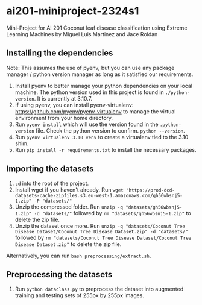 # ai201-miniproject-2324s1
Mini-Project for AI 201
Coconut leaf disease classification using Extreme Learning Machines
by Miguel Luis Martinez and Jace Roldan

## Installing the dependencies

Note: This assumes the use of pyenv, but you can use any package manager / python version manager as long as it satisfied our requirements.

1. Install pyenv to better manage your python dependencies on your local machine. The python version used in this project is found in `./python-version`. It is currently at 3.10.7.
2. If using pyenv, you can install pyenv-virtualenv: https://github.com/pyenv/pyenv-virtualenv to manage the virtual environment from your home directory.
3. Run `pyenv install` which will use the version found in the `.python-version` file. Check the python version to confirm. `python --version`.
4. Run `pyenv virtualenv 3.10 venv` to create a virtualenv tied to the 3.10 shim.
5. Run `pip install -r requirements.txt` to install the necessary packages.

## Importing the datasets

1. `cd` into the root of the project.
2. Install wget if you haven't already. Run `wget "https://prod-dcd-datasets-cache-zipfiles.s3.eu-west-1.amazonaws.com/gh56wbsnj5-1.zip" -P "datasets/"`
3. Unzip the compressed folder. Run `unzip -q "datasets/gh56wbsnj5-1.zip" -d "datasets/"` followed by `rm "datasets/gh56wbsnj5-1.zip"` to delete the zip file.
4. Unzip the dataset once more. Run `unzip -q "datasets/Coconut Tree Disease Dataset/Coconut Tree Disease Dataset.zip" -d "datasets/"` followed by `rm "datasets/Coconut Tree Disease Dataset/Coconut Tree Disease Dataset.zip"` to delete the zip file.

Alternatively, you can run `bash preprocessing/extract.sh`.

## Preprocessing the datasets

1. Run `python dataclass.py` to preprocess the dataset into augmented training and testing sets of 255px by 255px images.